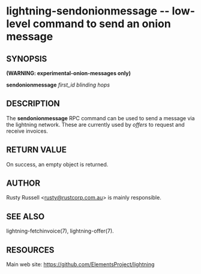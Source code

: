 lightning-sendonionmessage -- low-level command to send an onion message
================================================================

SYNOPSIS
--------

**(WARNING: experimental-onion-messages only)**

**sendonionmessage** *first\_id* *blinding* *hops*

DESCRIPTION
-----------

The **sendonionmessage** RPC command can be used to send a message via
the lightning network. These are currently used by *offers* to request
and receive invoices.

RETURN VALUE
------------

[comment]: # (GENERATE-FROM-SCHEMA-START)
On success, an empty object is returned.

[comment]: # (GENERATE-FROM-SCHEMA-END)

AUTHOR
------

Rusty Russell <<rusty@rustcorp.com.au>> is mainly responsible.

SEE ALSO
--------

lightning-fetchinvoice(7), lightning-offer(7).

RESOURCES
---------

Main web site: <https://github.com/ElementsProject/lightning>

[bolt04]: https://github.com/lightning/bolts/blob/master/04-onion-routing.md

[comment]: # ( SHA256STAMP:3faddc7dd03a73725f4a3e7249c7a417a11c6ac31f8666a9df2a8e5ebcfe2875)

